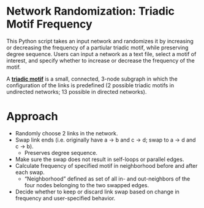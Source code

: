 # Network Randomization: Triadic Motif Frequency

This Python script takes an input network and randomizes it by increasing or decreasing 
the frequency of a partiular triadic motif, while preserving degree sequence. Users can
input a network as a text file, select a motif of interest, and specify whether to
increase or decrease the frequency of the motif.

A <ins>**triadic motif**</ins> is a small, connected, 3-node subgraph in which the configuration of the links is predefined (2 possible triadic motifs in undirected networks; 13 possible in directed networks).

# Approach
- Randomly choose 2 links in the network.
- Swap link ends (i.e. originally have a → b and c → d; swap to a → d and c → b).
    - Preserves degree sequence.
- Make sure the swap does not result in self-loops or parallel edges.
- Calculate frequency of specified motif in neighborhood before and after each swap.
    - “Neighborhood” defined as set of all in- and out-neighbors of the four nodes belonging to the two swapped edges.
- Decide whether to keep or discard link swap based on change in frequency and user-specified behavior.

